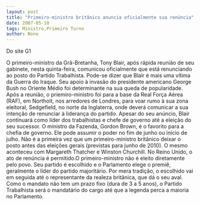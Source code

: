 ```yaml
---
layout: post
title: "Primeiro-ministro britânico anuncia oficialmente sua renúncia"
date: 2007-05-10
tags: Ministro,Primeiro Turno
author: None
---
```

Do site G1&nbsp;

O primeiro-ministro da Gr&atilde;-Bretanha, Tony Blair, ap&oacute;s r&aacute;pida reuni&atilde;o de seu gabinete, nesta quinta-feira, comunicou oficialmente que est&aacute; renunciando ao posto do Partido Trabalhista. Pode-se dizer que Blair &eacute; mais uma v&iacute;tima da Guerra do Iraque. Seu apoio &agrave;&nbsp;invas&atilde;o do presidente americano George Bush no Oriente M&eacute;dio foi determinante na sua queda de popularidade.
Ap&oacute;s a reuni&atilde;o, o priemiro-ministro foi para a base da Real For&ccedil;a A&eacute;rea (RAF), em Northolt, nos arredores de Londres, para voar rumo &agrave; sua zona eleitoral, Sedgefield, no norte da Inglaterra, onde dever&aacute; comunicar a sua inten&ccedil;&atilde;o de renunciar &agrave; lideran&ccedil;a do partido.
Apesar do seu an&uacute;ncio, Blair continuar&aacute; como l&iacute;der dos trabalhistas e chefe de governo at&eacute; a elei&ccedil;&atilde;o do seu sucessor. O ministro da Fazenda, Gordon Brown, &eacute; o favorito para a chefia de governo. Ele pode assumir o poder no fim de junho ou in&iacute;cio de julho.
N&atilde;o &eacute; a primeira vez que um primeiro-ministro brit&acirc;nico deixar o posto antes das elei&ccedil;&otilde;es gerais (previstas para junho de 2010). O mesmo aconteceu com Margareth Thatcher e Winston Churchill.
No Reino Unido, o ato de ren&uacute;ncia &eacute; permitido.O primeiro-ministro n&atilde;o &eacute; eleito diretamente pelo povo. Seu partido &eacute; escolhido e o Parlamento elege o premi&ecirc;, geralmente o l&iacute;der do partido majorit&aacute;rio. Por mera tradi&ccedil;&atilde;o, o escolhido vai em seguida at&eacute; o representante da realeza brit&acirc;nica, que d&aacute; o seu aval. Como o mandato n&atilde;o tem um prazo fixo (dura de 3 a 5 anos), o Partido Trabalhista ser&aacute; o mandat&aacute;rio do cargo at&eacute; que a legenda perca a maioria no Parlamento.
 